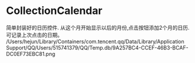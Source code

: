 # CollectionCalendar
简单封装好的日历控件. 从这个月开始显示以后的月份,点击按钮添加2个月的日历.可记录上次点击的日期。
/Users/hejun/Library/Containers/com.tencent.qq/Data/Library/Application Support/QQ/Users/515741379/QQ/Temp.db/9A257BC4-CCEF-46B3-BCAF-DC0EF73EBC81.png